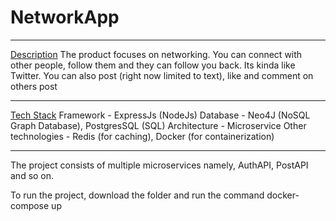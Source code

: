 # NetworkApp
<hr>

<u>Description</u>
The product focuses on networking. You can connect with other people, follow them and they can follow you back. Its kinda like Twitter. 
You can also post (right now limited to text), like and comment on others post
<hr>

<u>Tech Stack</u>
Framework - ExpressJs (NodeJs)
Database - Neo4J (NoSQL Graph Database), PostgresSQL (SQL)
Architecture - Microservice
Other technologies - Redis (for caching), Docker (for containerization)

<hr>

The project consists of multiple microservices namely, AuthAPI, PostAPI and so on. 

To run the project, download the folder and run the command
docker-compose up
